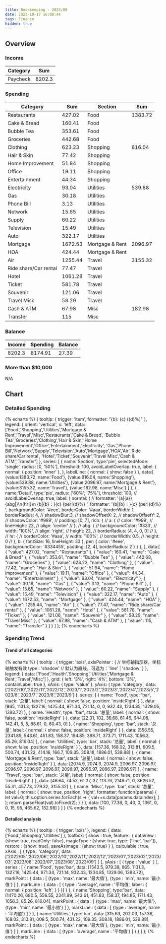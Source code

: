 ```yaml
---
title: Bookkeeping - 2023/09
date: 2023-10-17 16:08:44
tags: Finance
hidden: true
---
```


## Overview

### Income

| Category         | Sum     |
| ---------------- | ------- |
| Paycheck         | 8202.3  |

### Spending

| Category              | Sum     | Section         | Sum     |
| --------------------- | ------- | --------------- | ------- |
| Restaurants           | 427.02  | Food            | 1383.72 |
| Cake & Bread          | 160.41  | Food            |         |
| Bubble Tea            | 353.61  | Food            |         |
| Groceries             | 442.68  | Food            |         |
| Clothing              | 623.23  | Shopping        | 816.04  |
| Hair & Skin           | 77.42   | Shopping        |         |
| Home Improvement      | 51.94   | Shopping        |         |
| Office                | 19.11   | Shopping        |         |
| Entertainment         | 44.34   | Shopping        |         |
| Electricity           | 93.04   | Utilities       | 539.88  |
| Gas                   | 30.18   | Utilities       |         |
| Phone Bill            | 3.13    | Utilities       |         |
| Network               | 15.65   | Utilities       |         |
| Supply                | 60.22   | Utilities       |         |
| Television            | 15.49   | Utilities       |         |
| Auto                  | 322.17  | Utilities       |         |
| Mortgage              | 1672.53 | Mortgage & Rent | 2096.97 |
| HOA                   | 424.44  | Mortgage & Rent |         |
| Air                   | 1255.44 | Travel          | 3155.32 |
| Ride share/Car rental | 77.47   | Travel          |         |
| Hotel                 | 1061.28 | Travel          |         |
| Ticket                | 581.78  | Travel          |         |
| Souvenir              | 121.06  | Travel          |         |
| Travel Misc           | 58.29   | Travel          |         |
| Cash & ATM            | 67.98   | Misc            | 182.98  |
| Transfer              | 115     | Misc            |         |

### Balance

| Income | Spending | Balance |
| ------ | -------- | ------- |
| 8202.3 | 8174.91  | 27.39   |

### More than $10,000

N/A

## Chart

### Detailed Spending

{% echarts %}
{
    tooltip: {
        trigger: 'item',
        formatter: "{b}: {c} ({d}%)"
    },
    legend: {
        orient: 'vertical',
        x: 'left',
        data:['Food','Shopping','Utilities','Mortgage & Rent','Travel','Misc','Restaurants','Cake & Bread',
        'Bubble Tea','Groceries','Clothing','Hair & Skin','Home Improvement','Office','Entertainment','Electricity',
        'Gas','Phone Bill','Network','Supply','Television','Auto','Mortgage','HOA','Air','Ride share/Car rental',
        'Hotel','Ticket','Souvenir','Travel Misc','Cash & ATM','Transfer']
    },
    series: [
        {
            name:'Section',
            type:'pie',
            selectedMode: 'single',
            radius: [0, '50%'],
            threshold: 100,
            avoidLabelOverlap: true,
            label: {
                normal: {
                    position: 'inner'
                },
            },
            labelLine: {
                normal: {
                    show: false
                }
            },
            data:[
                {value:1383.72, name:'Food'},
                {value:816.04, name:'Shopping'},
                {value:539.88, name:'Utilities'},
                {value:2096.97, name:'Mortgage & Rent'},
                {value:3155.32, name:'Travel'},
                {value:182.98, name:'Misc'}
            ]
        },
        {
            name:'Detail',
            type:'pie',
            radius: ['60%', '75%'],
            threshold: 100,
            // avoidLabelOverlap: true,
            label: {
                normal: {
                    // formatter: '{a|{a}}{abg|}\n{hr|}\n  {b|{b}：}{c}  {per|{d}%}  ',
                    formatter: '{b|{b}：}{c}  {per|{d}%}  ',
                    backgroundColor: '#eee',
                    borderColor: '#aaa',
                    borderWidth: 1,
                    borderRadius: 4,
                    // shadowBlur:3,
                    // shadowOffsetX: 2,
                    // shadowOffsetY: 2,
                    // shadowColor: '#999',
                    // padding: [0, 7],
                    rich: {
                        // a: {
                        //    color: '#999',
                        //    lineHeight: 22,
                        //    align: 'center'
                        // },
                        // abg: {
                        //     backgroundColor: '#333',
                        //     width: '100%',
                        //     align: 'right',
                        //     height: 22,
                        //     borderRadius: [4, 4, 0, 0]
                        // },
                        // hr: {
                        //    borderColor: '#aaa',
                        //    width: '100%',
                        //    borderWidth: 0.5,
                        //    height: 0
                        // },
                        b: {
                            fontSize: 16,
                            lineHeight: 33
                        },
                        per: {
                            color: '#eee',
                            backgroundColor: '#334455',
                            padding: [2, 4],
                            borderRadius: 2
                        }
                    }
                },
            },
            data:[
                { "value": 427.02, "name": "Restaurants" },
                { "value": 160.41, "name": "Cake & Bread" },
                { "value": 353.61, "name": "Bubble Tea" },
                { "value": 442.68, "name": "Groceries" },
                { "value": 623.23, "name": "Clothing" },
                { "value": 77.42, "name": "Hair & Skin" },
                { "value": 51.94, "name": "Home Improvement" },
                { "value": 19.11, "name": "Office" },
                { "value": 44.34, "name": "Entertainment" },
                { "value": 93.04, "name": "Electricity" },
                { "value": 30.18, "name": "Gas" },
                { "value": 3.13, "name": "Phone Bill" },
                { "value": 15.65, "name": "Network" },
                { "value": 60.22, "name": "Supply" },
                { "value": 15.49, "name": "Television" },
                { "value": 322.17, "name": "Auto" },
                { "value": 1672.53, "name": "Mortgage" },
                { "value": 424.44, "name": "HOA" },
                { "value": 1255.44, "name": "Air" },
                { "value": 77.47, "name": "Ride share/Car rental" },
                { "value": 1061.28, "name": "Hotel" },
                { "value": 581.78, "name": "Ticket" },
                { "value": 121.06, "name": "Souvenir" },
                { "value": 58.29, "name": "Travel Misc" },
                { "value": 67.98, "name": "Cash & ATM" },
                { "value": 115, "name": "Transfer" }
            ]
        }
    ]
};
{% endecharts %}

### Spending Trend

#### Trend of all categories

{% echarts %}
{
    tooltip : {
        trigger: 'axis',
        axisPointer : {            // 坐标轴指示器，坐标轴触发有效
            type : 'shadow'        // 默认为直线，可选为：'line' | 'shadow'
        }
    },
    legend: {
        data: ['Food','Health','Shopping','Utilities','Mortgage & Rent','Travel','Misc']
    },
    grid: {
        left: '3%',
        right: '4%',
        bottom: '3%',
        containLabel: true
    },
    xAxis:  {
        type: 'value'
    },
    yAxis: {
        type: 'category',
        data: ['2022/10','2022/11','2022/12','2023/1','2023/2','2023/3','2023/4','2023/5','2023/6','2023/7','2023/8','2023/9']
    },
    series: [
        {
            name: 'Food',
            type: 'bar',
            stack: '总量',
            label: {
                normal: {
                    show: false,
                    position: 'insideRight'
                }
            },
            data: [865, 1131.3, 1327.16, 1425.44, 971.34, 721.14, 0, 0, 932.43, 1234.85, 1329.06, 1383.72]
        },
        {
            name: 'Health',
            type: 'bar',
            stack: '总量',
            label: {
                normal: {
                    show: false,
                    position: 'insideRight'
                }
            },
            data: [22.31, 102, 36.68, 61.46, 644.06, 142.41, 5, 5, 88.61, 0, 60.43, 0]
        },
        {
            name: 'Shopping',
            type: 'bar',
            stack: '总量',
            label: {
                normal: {
                    show: false,
                    position: 'insideRight'
                }
            },
            data: [556.55, 2341.89, 543.61, 451.83, 158.37, 194.85, 398.71, 373.71, 1711.43, 1056.3, 85.26, 816.04]
        },
        {
            name: 'Utilities',
            type: 'bar',
            stack: '总量',
            label: {
                normal: {
                    show: false,
                    position: 'insideRight'
                }
            },
            data: [157.36, 168.02, 313.81, 609.5, 500.74, 431.22, 414.16, 166.7, 109.35, 308.18, 1886.01, 539.88]
        },
        {
            name: 'Mortgage & Rent',
            type: 'bar',
            stack: '总量',
            label: {
                normal: {
                    show: false,
                    position: 'insideRight'
                }
            },
            data: [2074.9, 2074.9, 2074.9, 2096.97, 2096.97, 2096.97, 2096.97, 2096.97, 2096.97, 2096.97, 2096.97, 2096.97]
        },
        {
            name: 'Travel',
            type: 'bar',
            stack: '总量',
            label: {
                normal: {
                    show: false,
                    position: 'insideRight'
                }
            },
            data: [46.64, 74.52, 61.37, 37, 113.76, 2146.71, 0, 3626.52, 55.31, 457.73, 279.32, 3155.32]
        },
        {
            name: 'Misc',
            type: 'bar',
            stack: '总量',
            label: {
                normal: {
                    show: true,
                    position: 'right',
                    formatter: function(params) {
                        let val=0;
                        this.option.series.forEach(s => {
                            val+=s.data[params.dataIndex];
                        } );
                        return parseFloat(val).toFixed(2);
                    }
                }
            },
            data: [100, 77.36, 0, 40, 0, 1361, 0, 0, 15, 95, 465.62, 182.98]
        }
    ]
}
{% endecharts %}

#### Detailed analysis

{% echarts %}
{
    tooltip : {
        trigger: 'axis'
    },
    legend: {
        data:['Food','Shopping','Utilities']
    },
    toolbox: {
        show : true,
        feature : {
            dataView : {show: true, readOnly: false},
            magicType : {show: true, type: ['line', 'bar']},
            restore : {show: true},
            saveAsImage : {show: true}
        }
    },
    calculable : true,
    xAxis : [
        {
            type : 'category',
            data: ['2022/05','2022/06','2022/10','2022/11','2022/12','2023/01','2023/02','2023/03','2023/06','2023/07','2023/08','2023/09']
        }
    ],
    yAxis : [
        {
            type : 'value'
        }
    ],
    series : [
        {
            name:'Food',
            type:'bar',
            data: [1543.5, 979.38, 865, 1131.3, 1327.16, 1425.44, 971.34, 721.14, 932.43, 1234.85, 1329.06, 1383.72],
            markPoint : {
                data : [
                    {type : 'max', name: '最大值'},
                    {type : 'min', name: '最小值'}
                ]
            },
            markLine : {
                data : [
                {
                    type : 'average',
                    name : '平均值',
                    label : {
                        normal: {
                            position: 'left',
                        }
                    }
                }]
            }
        },
        {
            name:'Shopping',
            type:'bar',
            data: [1470.26, 680.5, 556.55, 2341.89, 543.61, 451.83, 158.37, 194.85, 1711.43, 1056.3, 85.26, 816.04],
            markPoint : {
                data : [
                    {type : 'max', name: '最大值'},
                    {type : 'min', name: '最小值'}
                ]
            },
            markLine : {
                data : [
                    {type : 'average', name : '平均值'}
                ]
            }
        },
        {
            name:'Utilities',
            type:'bar',
            data: [315.63, 202.03, 157.36, 168.02, 313.81, 609.5, 500.74, 431.22, 109.35, 308.18, 1886.01, 539.88],
            markPoint : {
                data : [
                    {type : 'max', name: '最大值'},
                    {type : 'min', name: '最小值'}
                ]
            },
            markLine : {
                data : [
                    {type : 'average', name : '平均值'}
                ]
            }
        }
    ]
};
{% endecharts %}
